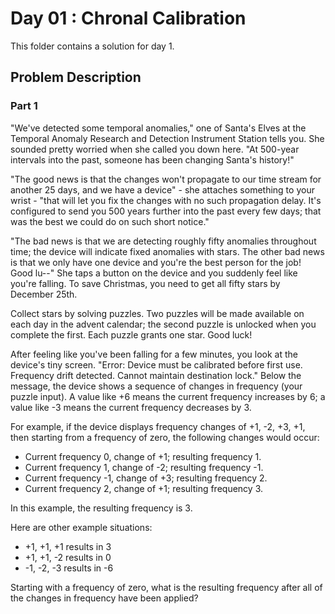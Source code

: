 # Day 01 : Chronal Calibration

This folder contains a solution for day 1.

## Problem Description

### Part 1

"We've detected some temporal anomalies," one of Santa's Elves at the Temporal Anomaly Research and Detection Instrument Station tells you. She sounded pretty worried when she called you down here. "At 500-year intervals into the past, someone has been changing Santa's history!"

"The good news is that the changes won't propagate to our time stream for another 25 days, and we have a device" - she attaches something to your wrist - "that will let you fix the changes with no such propagation delay. It's configured to send you 500 years further into the past every few days; that was the best we could do on such short notice."

"The bad news is that we are detecting roughly fifty anomalies throughout time; the device will indicate fixed anomalies with stars. The other bad news is that we only have one device and you're the best person for the job! Good lu--" She taps a button on the device and you suddenly feel like you're falling. To save Christmas, you need to get all fifty stars by December 25th.

Collect stars by solving puzzles. Two puzzles will be made available on each day in the advent calendar; the second puzzle is unlocked when you complete the first. Each puzzle grants one star. Good luck!

After feeling like you've been falling for a few minutes, you look at the device's tiny screen. "Error: Device must be calibrated before first use. Frequency drift detected. Cannot maintain destination lock." Below the message, the device shows a sequence of changes in frequency (your puzzle input). A value like +6 means the current frequency increases by 6; a value like -3 means the current frequency decreases by 3.

For example, if the device displays frequency changes of +1, -2, +3, +1, then starting from a frequency of zero, the following changes would occur:

  * Current frequency  0, change of +1; resulting frequency  1.
  * Current frequency  1, change of -2; resulting frequency -1.
  * Current frequency -1, change of +3; resulting frequency  2.
  * Current frequency  2, change of +1; resulting frequency  3.

In this example, the resulting frequency is 3.

Here are other example situations:

  * +1, +1, +1 results in  3
  * +1, +1, -2 results in  0
  * -1, -2, -3 results in -6

Starting with a frequency of zero, what is the resulting frequency after all of the changes in frequency have been applied?
